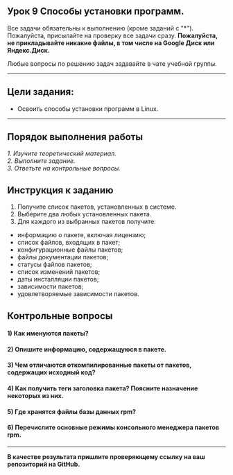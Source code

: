 ## Урок 9 Способы установки программ.

Все задачи обязательны к выполнению (кроме заданий с "\*"). Пожалуйста, присылайте на проверку все задачи сразу.
**Пожалуйста, не прикладывайте никакие файлы, в том числе на Google Диск или Яндекс.Диск.**

Любые вопросы по решению задач задавайте в чате учебной группы.

---

## Цели задания:

- Освоить способы установки программ в Linux.

---

## Порядок выполнения работы

_1. Изучите теоретический материал._ <br/>
_2. Выполните задание._ <br/>
_3. Ответьте на контрольные вопросы._ <br/>

## Инструкция к заданию

1. Получите список пакетов, установленных в системе.
2. Выберите два любых установленных пакета.
3. Для каждого из выбранных пакетов получите:
- информацию о пакете, включая лицензию;
- список файлов, входящих в пакет;
- конфигурационные файлы пакетов;
- файлы документации пакетов;
- статусы файлов пакетов;
- список изменений пакетов;
- даты инсталляции пакетов;
- зависимости пакетов;
- удовлетворяемые зависимости пакетов.

## Контрольные вопросы

#### 1) Как именуются пакеты?
#### 2) Опишите информацию, содержащуюся в пакете.
#### 3) Чем отличаются откомпилированные пакеты от пакетов, содержащих исходный код?
#### 4) Как получить теги заголовка пакета? Поясните назначение некоторых из них.
#### 5) Где хранятся файлы базы данных rpm?
#### 6) Перечислите основные режимы консольного менеджера пакетов rpm.

---

**В качестве результата пришлите проверяющему ссылку на ваш репозиторий на GitHub.**

